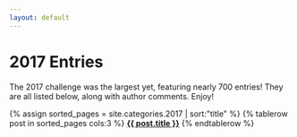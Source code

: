 ```yaml
---
layout: default
---
```


# 2017 Entries

The 2017 challenge was the largest yet, featuring nearly 700 entries! They are all listed below, along with author comments. Enjoy!

{% assign sorted_pages = site.categories.2017 | sort:"title" %}
{% tablerow post in sorted_pages cols:3 %}
<strong><a href="{{ post.url }}">{{ post.title }}</a></strong>
{% endtablerow %}
